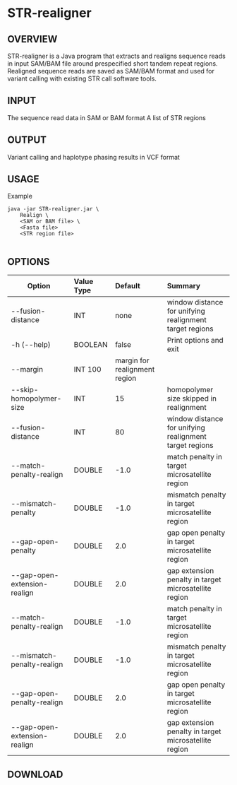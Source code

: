 # STR-realigner

## OVERVIEW

STR-realigner is a Java program that extracts and realigns sequence reads in input SAM/BAM file around prespecified short tandem repeat regions. Realigned sequence reads are saved as SAM/BAM format and used for variant calling with existing STR call software tools.

## INPUT

The sequence read data in SAM or BAM format
A list of STR regions

## OUTPUT

Variant calling and haplotype phasing results in VCF format

## USAGE

Example

~~~~
java -jar STR-realigner.jar \  
    Realign \
    <SAM or BAM file> \
    <Fasta file>
    <STR region file>
  
~~~~



## OPTIONS

| Option | Value Type | Default | Summary |
|--------|:-----------|:--------|:--------|
| --fusion-distance | INT | none | window distance for unifying realignment target regions |
| -h (--help) | BOOLEAN | false | Print options and exit |
| --margin | INT 100 | margin for realignment region |
| --skip-homopolymer-size | INT | 15 | homopolymer size skipped in realignment |
| --fusion-distance | INT | 80  | window distance for unifying realignment target regions |
| --match-penalty-realign | DOUBLE | -1.0 | match penalty in target microsatellite region |
| --mismatch-penalty | DOUBLE | -1.0 | mismatch penalty in target microsatellite region |
| --gap-open-penalty | DOUBLE | 2.0 | gap open penalty in target microsatellite region |
| --gap-open-extension-realign | DOUBLE | 2.0 | gap extension penalty in target microsatellite region |
| --match-penalty-realign | DOUBLE | -1.0 | match penalty in target microsatellite region |
| --mismatch-penalty-realign | DOUBLE | -1.0 | mismatch penalty in target microsatellite region |
| --gap-open-penalty-realign | DOUBLE | 2.0 | gap open penalty in target microsatellite region |
| --gap-open-extension-realign | DOUBLE | 2.0 | gap extension penalty in target microsatellite region |

## DOWNLOAD
